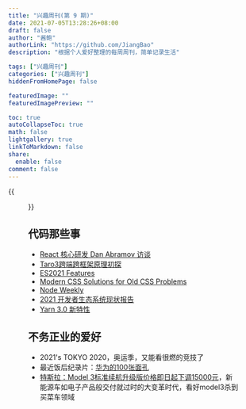 ```yaml
---
title: "兴趣周刊(第 9 期)"
date: 2021-07-05T13:28:26+08:00
draft: false
author: "酱鲍"
authorLink: "https://github.com/JiangBao"
description: "根据个人爱好整理的每周周刊，简单记录生活"

tags: ["兴趣周刊"]
categories: ["兴趣周刊"]
hiddenFromHomePage: false

featuredImage: ""
featuredImagePreview: ""

toc: true
autoCollapseToc: true
math: false
lightgallery: true
linkToMarkdown: false
share:
  enable: false
comment: false
---
```


<!--more-->
{{<figure src="https://jiangbao-1258001083.cos.ap-shanghai.myqcloud.com/tokyo2020_subingtian.jpeg" title="2021's TOKYO 2020, 印象最深的一幕, 苏炳添站在百米决赛" >}}

## 代码那些事
* [React 核心研发 Dan Abramov 访谈](https://video.zhihu.com/video/1400188467204325376?)
* [Taro3跨端跨框架原理初探](https://mp.weixin.qq.com/s/hx2qVNMH8mwJfg3DF6Um4g)
* [ES2021 Features](https://h3manth.com/ES2021/)
* [Modern CSS Solutions for Old CSS Problems](https://moderncss.dev/)
* [Node Weekly](https://nodeweekly.com/issues/400)
* [2021 开发者生态系统现状报告](https://www.jetbrains.com/lp/devecosystem-2021/)
* [Yarn 3.0 新特性](https://dev.to/arcanis/yarn-3-0-performances-esbuild-better-patches-e07)

## 不务正业的爱好
* 2021's TOKYO 2020，奥运季，又能看很燃的竞技了
* 最近饭后纪录片：[华为的100张面孔](https://www.youtube.com/watch?v=LeXIFmzfgzM)
* [特斯拉：Model 3标准续航升级版价格即日起下调15000元](https://finance.sina.com.cn/tech/2021-07-30/doc-ikqcfnca9882561.shtml)，新能源车如电子产品般交付就过时的大变革时代，看好model3杀到买菜车领域
